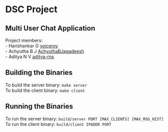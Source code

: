 # DSC Project
## Multi User Chat Application
Project members:<br>
	- Harishankar G [voiceroy](https://github.com/voiceroy)<br>
	- Achyutha B J [AchyuthaBJagadeesh](https://github.com/AchyuthaBJagadeesh)<br>
	- Aditya N V [aditya-rns](https://github.com/aditya-rns)<br>

## Building the Binaries
To build the server binary: ```make server```<br>
To build the client binary: ```make client```<br>

## Running the Binaries
To run the server binary: `build/server PORT [MAX_CLIENTS] [MAX_MSG_HIST]`<br>
To run the client binary: `build/client IPADDR PORT`
